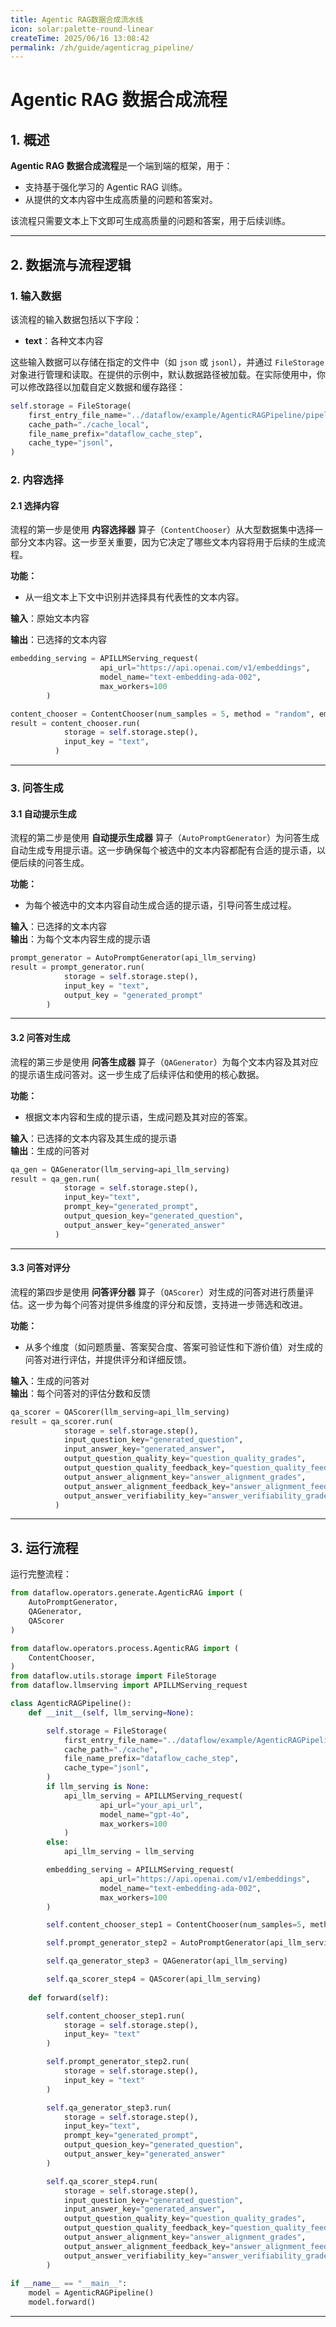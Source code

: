 ```yaml
---
title: Agentic RAG数据合成流水线  
icon: solar:palette-round-linear
createTime: 2025/06/16 13:08:42  
permalink: /zh/guide/agenticrag_pipeline/  
---
```


# Agentic RAG 数据合成流程

## 1. 概述

**Agentic RAG 数据合成流程**是一个端到端的框架，用于：  
- 支持基于强化学习的 Agentic RAG 训练。
- 从提供的文本内容中生成高质量的问题和答案对。

该流程只需要文本上下文即可生成高质量的问题和答案，用于后续训练。

---

## 2. 数据流与流程逻辑

### 1. **输入数据**

该流程的输入数据包括以下字段：

* **text**：各种文本内容

这些输入数据可以存储在指定的文件中（如 `json` 或 `jsonl`），并通过 `FileStorage` 对象进行管理和读取。在提供的示例中，默认数据路径被加载。在实际使用中，你可以修改路径以加载自定义数据和缓存路径：

```python
self.storage = FileStorage(
    first_entry_file_name="../dataflow/example/AgenticRAGPipeline/pipeline_small_chunk.json",
    cache_path="./cache_local",
    file_name_prefix="dataflow_cache_step",
    cache_type="jsonl",
)
```

### 2. **内容选择**

#### 2.1 **选择内容**

流程的第一步是使用 **内容选择器** 算子（`ContentChooser`）从大型数据集中选择一部分文本内容。这一步至关重要，因为它决定了哪些文本内容将用于后续的生成流程。

**功能：**

* 从一组文本上下文中识别并选择具有代表性的文本内容。

**输入**：原始文本内容

**输出**：已选择的文本内容

```python
embedding_serving = APILLMServing_request(
                    api_url="https://api.openai.com/v1/embeddings",
                    model_name="text-embedding-ada-002",
                    max_workers=100
        )

content_chooser = ContentChooser(num_samples = 5, method = "random", embedding_serving=embedding_serving)
result = content_chooser.run(
            storage = self.storage.step(),
            input_key = "text",
          ) 
```

---

### 3. **问答生成**

#### 3.1 **自动提示生成**

流程的第二步是使用 **自动提示生成器** 算子（`AutoPromptGenerator`）为问答生成自动生成专用提示语。这一步确保每个被选中的文本内容都配有合适的提示语，以便后续的问答生成。

**功能：**

* 为每个被选中的文本内容自动生成合适的提示语，引导问答生成过程。

**输入**：已选择的文本内容  
**输出**：为每个文本内容生成的提示语

```python
prompt_generator = AutoPromptGenerator(api_llm_serving)
result = prompt_generator.run(
            storage = self.storage.step(),
            input_key = "text",
            output_key = "generated_prompt"
        )
```

---

#### 3.2 **问答对生成**

流程的第三步是使用 **问答生成器** 算子（`QAGenerator`）为每个文本内容及其对应的提示语生成问答对。这一步生成了后续评估和使用的核心数据。

**功能：**

* 根据文本内容和生成的提示语，生成问题及其对应的答案。

**输入**：已选择的文本内容及其生成的提示语  
**输出**：生成的问答对

```python
qa_gen = QAGenerator(llm_serving=api_llm_serving)
result = qa_gen.run(
            storage = self.storage.step(),
            input_key="text",
            prompt_key="generated_prompt",
            output_quesion_key="generated_question",
            output_answer_key="generated_answer"
          )
```

---

#### 3.3 **问答对评分**

流程的第四步是使用 **问答评分器** 算子（`QAScorer`）对生成的问答对进行质量评估。这一步为每个问答对提供多维度的评分和反馈，支持进一步筛选和改进。

**功能：**

* 从多个维度（如问题质量、答案契合度、答案可验证性和下游价值）对生成的问答对进行评估，并提供评分和详细反馈。

**输入**：生成的问答对  
**输出**：每个问答对的评估分数和反馈

```python
qa_scorer = QAScorer(llm_serving=api_llm_serving)
result = qa_scorer.run(
            storage = self.storage.step(),
            input_question_key="generated_question",
            input_answer_key="generated_answer",
            output_question_quality_key="question_quality_grades",
            output_question_quality_feedback_key="question_quality_feedbacks",
            output_answer_alignment_key="answer_alignment_grades",
            output_answer_alignment_feedback_key="answer_alignment_feedbacks",
            output_answer_verifiability_key="answer_verifiability_grades",
          )
```

---

## 3. 运行流程

运行完整流程：

```python
from dataflow.operators.generate.AgenticRAG import (
    AutoPromptGenerator,
    QAGenerator,
    QAScorer
)

from dataflow.operators.process.AgenticRAG import (
    ContentChooser,
)
from dataflow.utils.storage import FileStorage
from dataflow.llmserving import APILLMServing_request

class AgenticRAGPipeline():
    def __init__(self, llm_serving=None):

        self.storage = FileStorage(
            first_entry_file_name="../dataflow/example/AgenticRAGPipeline/pipeline_small_chunk.json",
            cache_path="./cache",
            file_name_prefix="dataflow_cache_step",
            cache_type="jsonl",
        )
        if llm_serving is None:
            api_llm_serving = APILLMServing_request(
                    api_url="your_api_url",
                    model_name="gpt-4o",
                    max_workers=100
            )
        else:
            api_llm_serving = llm_serving

        embedding_serving = APILLMServing_request(
                    api_url="https://api.openai.com/v1/embeddings",
                    model_name="text-embedding-ada-002",
                    max_workers=100
        )

        self.content_chooser_step1 = ContentChooser(num_samples=5, method="kcenter", embedding_serving=embedding_serving)

        self.prompt_generator_step2 = AutoPromptGenerator(api_llm_serving)

        self.qa_generator_step3 = QAGenerator(api_llm_serving)

        self.qa_scorer_step4 = QAScorer(api_llm_serving)
        
    def forward(self):

        self.content_chooser_step1.run(
            storage = self.storage.step(),
            input_key= "text"
        )

        self.prompt_generator_step2.run(
            storage = self.storage.step(),
            input_key = "text"
        )

        self.qa_generator_step3.run(
            storage = self.storage.step(),
            input_key="text",
            prompt_key="generated_prompt",
            output_quesion_key="generated_question",
            output_answer_key="generated_answer"
        )

        self.qa_scorer_step4.run(
            storage = self.storage.step(),
            input_question_key="generated_question",
            input_answer_key="generated_answer",
            output_question_quality_key="question_quality_grades",
            output_question_quality_feedback_key="question_quality_feedbacks",
            output_answer_alignment_key="answer_alignment_grades",
            output_answer_alignment_feedback_key="answer_alignment_feedbacks",
            output_answer_verifiability_key="answer_verifiability_grades",
        )
        
if __name__ == "__main__":
    model = AgenticRAGPipeline()
    model.forward()
```

---